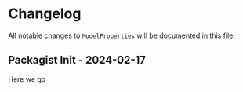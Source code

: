 # Changelog

All notable changes to `ModelProperties` will be documented in this file.

## Packagist Init - 2024-02-17

Here we go
